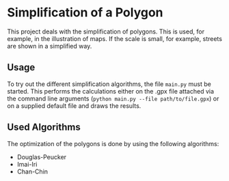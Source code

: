 # Simplification of a Polygon

This project deals with the simplification of polygons. This is used, for example, in the illustration of maps. If the scale is small, for example, streets are shown in a simplified way.

## Usage
To try out the different simplification algorithms, the file `main.py` must be started. This performs the calculations either on the .gpx file attached via the command line arguments (`python main.py --file path/to/file.gpx`) or on a supplied default file and draws the results.

## Used Algorithms

The optimization of the polygons is done by using the following algorithms:

- Douglas-Peucker
- Imai-Iri
- Chan-Chin